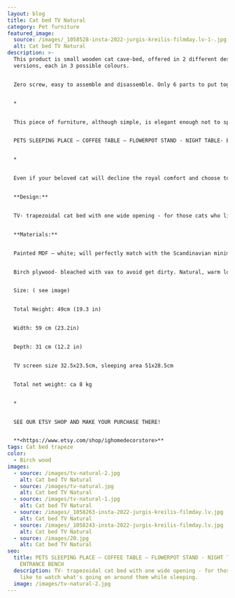 ```yaml
---
layout: blog
title: Cat bed TV Natural
category: Pet furniture
featured_image:
  source: /images/_1058528-insta-2022-jurgis-kreilis-filmday.lv-1-.jpg
  alt: Cat bed TV Natural
description: >-
  This product is small wooden cat cave-bed, offered in 2 different design
  versions, each in 3 possible colours.


  Zero screw, easy to assemble and disassemble. Only 6 parts to put together.


  *


  This piece of furniture, although simple, is elegant enough not to spoil the overall look of your home interior. Can be used not only as a bed for your pet, but also as a bedside or coffee table, pot stand or small entryway stool.


  PETS SLEEPING PLACE – COFFEE TABLE – FLOWERPOT STAND - NIGHT TABLE- ENTRANCE BENCH


  *


  Even if your beloved cat will decline the royal comfort and choose to sleep elsewhere, you will easily find another practical and equally stylish application for the object – use it as a coffee table or a flowerpot stand.


  **Design:**


  TV- trapezoidal cat bed with one wide opening - for those cats who like to watch what's going on around them while sleeping.


  **Materials:**


  Painted MDF – white; will perfectly match with the Scandinavian minimalistic interior design!


  Birch plywood- bleached with vax to avoid get dirty. Natural, warm look.


  Size: ( see image)


  Total Height: 49cm (19.3 in)


  Width: 59 cm (23.2in)


  Depth: 31 cm (12.2 in)


  TV screen size 32.5x23.5cm, sleeping area 51x28.5cm


  Total net weight: ca 8 kg


  *


  SEE OUR ETSY SHOP AND MAKE YOUR PURCHASE THERE!


  **<https://www.etsy.com/shop/ighomedecorstore>**
tags: Cat bed trapeze
color:
  - Birch wood
images:
  - source: /images/tv-natural-2.jpg
    alt: Cat bed TV Natural
  - source: /images/tv-natural.jpg
    alt: Cat bed TV Natural
  - source: /images/tv-natural-1.jpg
    alt: Cat bed TV Natural
  - source: /images/_1058263-insta-2022-jurgis-kreilis-filmday.lv.jpg
    alt: Cat bed TV Natural
  - source: /images/_1058243-insta-2022-jurgis-kreilis-filmday.lv.jpg
    alt: Cat bed TV Natural
  - source: /images/20.jpg
    alt: Cat bed TV Natural
seo:
  title: PETS SLEEPING PLACE – COFFEE TABLE – FLOWERPOT STAND - NIGHT TABLE-
    ENTRANCE BENCH
  description: TV- trapezoidal cat bed with one wide opening - for those cats who
    like to watch what's going on around them while sleeping.
  image: /images/tv-natural-2.jpg
---
```

